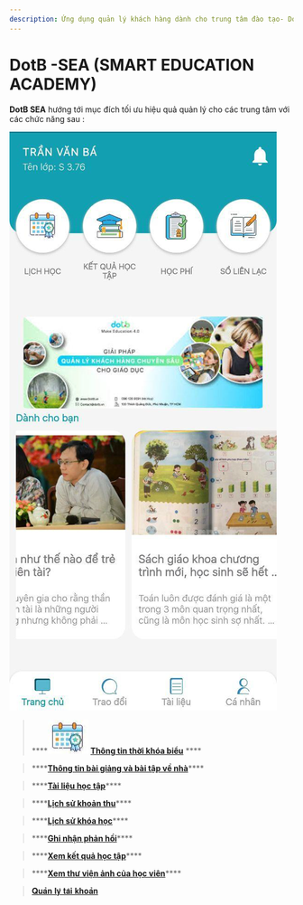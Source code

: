 ```yaml
---
description: Ứng dụng quản lý khách hàng dành cho trung tâm đào tạo- DotB SEA
---
```


# DotB -SEA \(SMART EDUCATION ACADEMY\)

**DotB SEA** hướng tới mục đích tối ưu hiệu quả quản lý cho các trung tâm với các chức năng sau :

![](../.gitbook/assets/image%20%2831%29.png)

> \*\*\*\*![](../.gitbook/assets/lichhojc%20%281%29.jpg) [**Thông tin thời khóa biểu**](https://help.dotb.vn/mobile/thong-tin-thoi-khoa-bieu) ****

> \*\*\*\*[**Thông tin bài giảng và bài tập về nhà**](https://help.dotb.vn/mobile/thong-tin-bai-giang-va-bai-tap-ve-nha)\*\*\*\*

> \*\*\*\*[**Tài liệu học tập**](https://help.dotb.vn/mobile/tai-lieu-hoc-tap)\*\*\*\*

> \*\*\*\*[**Lịch sử khoản thu**](https://help.dotb.vn/mobile/lich-su-khoan-thu)\*\*\*\*

> \*\*\*\*[**Lịch sử khóa học**](https://help.dotb.vn/mobile/lich-su-khoa-hoc)\*\*\*\*

> \*\*\*\*[**Ghi nhận phản hồi**](https://help.dotb.vn/mobile/ghi-nhan-phan-hoi)\*\*\*\*

> \*\*\*\*[**Xem kết quả học tập**](https://help.dotb.vn/mobile/theo-doi-ket-qua-hoc-tap)\*\*\*\*

> \*\*\*\*[**Xem thư viện ảnh của học viên**](https://help.dotb.vn/mobile/xem-thu-vien-anh-cua-hoc-vien)\*\*\*\*

> [𝐐𝐮𝐚̉𝐧 𝐥𝐲́ 𝐭𝐚̀𝐢 𝐤𝐡𝐨𝐚̉𝐧](https://help.dotb.vn/mobile/quan-li-tai-khoan)

